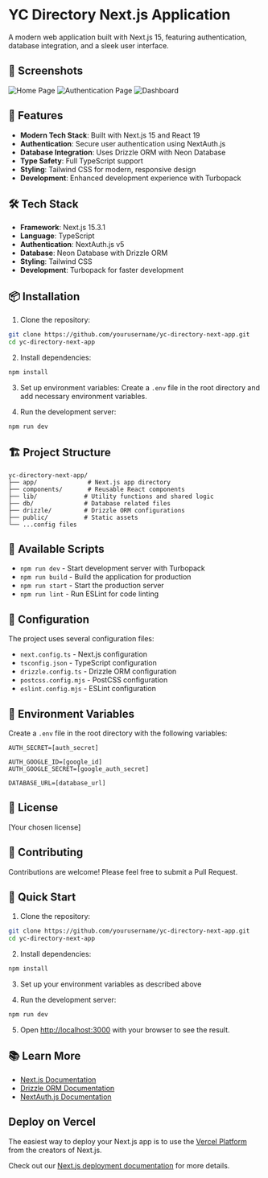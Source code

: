 # YC Directory Next.js Application

A modern web application built with Next.js 15, featuring authentication, database integration, and a sleek user interface.

## 📸 Screenshots

<!-- Add your screenshots here -->
![Home Page](/public/screenshots/home.png)
![Authentication Page](/public/screenshots/auth.png)
![Dashboard](/public/screenshots/dashboard.png)

## 🚀 Features

- **Modern Tech Stack**: Built with Next.js 15 and React 19
- **Authentication**: Secure user authentication using NextAuth.js
- **Database Integration**: Uses Drizzle ORM with Neon Database
- **Type Safety**: Full TypeScript support
- **Styling**: Tailwind CSS for modern, responsive design
- **Development**: Enhanced development experience with Turbopack

## 🛠️ Tech Stack

- **Framework**: Next.js 15.3.1
- **Language**: TypeScript
- **Authentication**: NextAuth.js v5
- **Database**: Neon Database with Drizzle ORM
- **Styling**: Tailwind CSS
- **Development**: Turbopack for faster development

## 📦 Installation

1. Clone the repository:
```bash
git clone https://github.com/yourusername/yc-directory-next-app.git
cd yc-directory-next-app
```

2. Install dependencies:
```bash
npm install
```

3. Set up environment variables:
Create a `.env` file in the root directory and add necessary environment variables.

4. Run the development server:
```bash
npm run dev
```

## 🏗️ Project Structure

```
yc-directory-next-app/
├── app/              # Next.js app directory
├── components/       # Reusable React components
├── lib/             # Utility functions and shared logic
├── db/              # Database related files
├── drizzle/         # Drizzle ORM configurations
├── public/          # Static assets
└── ...config files
```

## 🚀 Available Scripts

- `npm run dev` - Start development server with Turbopack
- `npm run build` - Build the application for production
- `npm run start` - Start the production server
- `npm run lint` - Run ESLint for code linting

## 🔧 Configuration

The project uses several configuration files:
- `next.config.ts` - Next.js configuration
- `tsconfig.json` - TypeScript configuration
- `drizzle.config.ts` - Drizzle ORM configuration
- `postcss.config.mjs` - PostCSS configuration
- `eslint.config.mjs` - ESLint configuration

## 🔐 Environment Variables

Create a `.env` file in the root directory with the following variables:
```
AUTH_SECRET=[auth_secret]

AUTH_GOOGLE_ID=[google_id]
AUTH_GOOGLE_SECRET=[google_auth_secret]

DATABASE_URL=[database_url]
```

## 📝 License

[Your chosen license]

## 👥 Contributing

Contributions are welcome! Please feel free to submit a Pull Request.

## 🚀 Quick Start

1. Clone the repository:
```bash
git clone https://github.com/yourusername/yc-directory-next-app.git
cd yc-directory-next-app
```

2. Install dependencies:
```bash
npm install
```

3. Set up your environment variables as described above

4. Run the development server:
```bash
npm run dev
```

5. Open [http://localhost:3000](http://localhost:3000) with your browser to see the result.

## 📚 Learn More

- [Next.js Documentation](https://nextjs.org/docs)
- [Drizzle ORM Documentation](https://orm.drizzle.team/)
- [NextAuth.js Documentation](https://next-auth.js.org/)

## Deploy on Vercel

The easiest way to deploy your Next.js app is to use the [Vercel Platform](https://vercel.com/new?utm_medium=default-template&filter=next.js&utm_source=create-next-app&utm_campaign=create-next-app-readme) from the creators of Next.js.

Check out our [Next.js deployment documentation](https://nextjs.org/docs/app/building-your-application/deploying) for more details.
